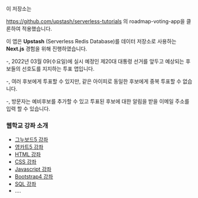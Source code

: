 이 저장소는 

https://github.com/upstash/serverless-tutorials 의 roadmap-voting-app을 클론하여 적용했습니다.

이 앱은 **Upstash** (Serverless Redis Database)를 데이터 저장소로 사용하는 **Next.js** 경험을 위해 진행하였습니다.

-, 2022년 03월 09(수요일)에 실시 예정인 제20대 대통령 선거를 앞두고 예상되는 후보들의 선호도를 지지하는 투표 앱입니다.

-, 여러 후보에게 투표할 수 있지만, 같은 아이피로 동일한 후보에게 중복 투표할 수 없습니다.

-, 방문자는 예비후보를 추가할 수 있고 투표된 후보에 대한 알림을 받을 이메일 주소를 입력 할 수 있습니다.


### 웹학교 강좌 소개

- [그누보드5 강좌](https://365ok.co.kr/tj/gnuboard)
- [영카트5 강좌](https://365ok.co.kr/tj/youngcart)
- [HTML 강좌](https://365ok.co.kr/tj/html7)
- [CSS 강좌](https://365ok.co.kr/tj/css7)
- [Javascript 강좌](https://365ok.co.kr/tj/js)
- [Bootstrap4 강좌](https://365ok.co.kr/tj/bootstrap4)
- [SQL 강좌](https://365ok.co.kr/tj/sql)
- ....
